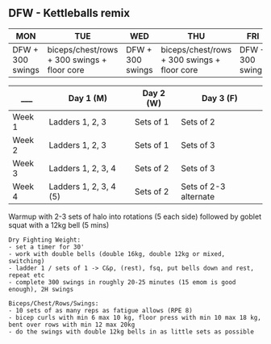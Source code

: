 
## DFW - Kettleballs remix

MON | TUE | WED | THU | FRI | SAT | SUN
---|---|---|---|---|---|---
DFW + 300 swings|biceps/chest/rows + 300 swings + floor core|DFW + 300 swings|biceps/chest/rows + 300 swings + floor core|DFW + 300 swings|biceps/chest/rows + 300 swings + floor core|Rest


___ | Day 1 (M) | Day 2 (W) | Day 3 (F)
---|---|---|---
Week 1 | Ladders 1, 2, 3 | Sets of 1 | Sets of 2
Week 2 | Ladders 1, 2, 3 | Sets of 1 | Sets of 3
Week 3 | Ladders 1, 2, 3, 4 | Sets of 2 | Sets of 3
Week 4 | Ladders 1, 2, 3, 4 (5) | Sets of 2 | Sets of 2-3 alternate

Warmup with 2-3 sets of halo into rotations (5 each side) followed by goblet squat with a 12kg bell (5 mins)

```
Dry Fighting Weight:
- set a timer for 30'
- work with double bells (double 16kg, double 12kg or mixed, switching)
- ladder 1 / sets of 1 -> C&p, (rest), fsq, put bells down and rest, repeat etc
- complete 300 swings in roughly 20-25 minutes (15 emom is good enough), 2H swings
```

```
Biceps/Chest/Rows/Swings:
- 10 sets of as many reps as fatigue allows (RPE 8)
- bicep curls with min 6 max 10 kg, floor press with min 10 max 18 kg, bent over rows with min 12 max 20kg
- do the swings with double 12kg bells in as little sets as possible
```

